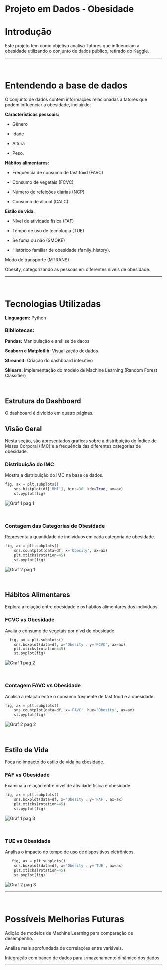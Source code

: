 <h1>Projeto em Dados - Obesidade</h1>

<h1>Introdução</h1>

Este projeto tem como objetivo analisar fatores que influenciam a obesidade utilizando o conjunto de dados público, retirado do Kaggle.

<hr>
<br>

<h1>Entendendo a base de dados</h1>
O conjunto de dados contém informações relacionadas a fatores que podem influenciar a obesidade, incluindo:

<b>Características pessoais:</b> 
- Gênero

- Idade

- Altura

- Peso.

<b>Hábitos alimentares:</b> 
- Frequência de consumo de fast food (FAVC)

- Consumo de vegetais (FCVC)

- Número de refeições diárias (NCP)

- Consumo de álcool (CALC).

<b>Estilo de vida:</b> 
- Nível de atividade física (FAF)

- Tempo de uso de tecnologia (TUE)

- Se fuma ou não (SMOKE)

- Histórico familiar de obesidade (family_history).

Modo de transporte (MTRANS)

Obesity, categorizando as pessoas em diferentes níveis de obesidade.

<hr>
<br>

<h1>Tecnologias Utilizadas</h1>

<b>Linguagem:</b> Python

<h3><b>Bibliotecas:</b></h3>

<b>Pandas:</b> Manipulação e análise de dados

<b>Seaborn e Matplotlib:</b> Visualização de dados

<b>Streamlit:</b> Criação do dashboard interativo

<b>Sklearn:</b> Implementação do modelo de Machine Learning (Random Forest Classifier)

<br>

<h2><b>Estrutura do Dashboard</b></h2>
O dashboard é dividido em quatro páginas. 

<br>

<h2><b>Visão Geral</b></h2>
Nesta seção, são apresentados gráficos sobre a distribuição do Índice de Massa Corporal (IMC) e a frequência das diferentes categorias de obesidade.

<h3><b>Distribuição do IMC</b></h3> 
Mostra a distribuição do IMC na base de dados.

```python
fig, ax = plt.subplots()
    sns.histplot(df['BMI'], bins=30, kde=True, ax=ax)
    st.pyplot(fig)
```
![Graf 1 pag 1](https://github.com/user-attachments/assets/5d768434-7260-47de-865a-383980ea1dd5)

<br>

<h3><b>Contagem das Categorias de Obesidade</b></h3> 
Representa a quantidade de indivíduos em cada categoria de obesidade.

```python
fig, ax = plt.subplots()
    sns.countplot(data=df, x='Obesity', ax=ax)
    plt.xticks(rotation=45)
    st.pyplot(fig)
```
![Graf 2 pag 1](https://github.com/user-attachments/assets/c5aadff3-35ac-41b2-9f97-e60cf7ba6c7c)

<br>

<h2><b>Hábitos Alimentares</b></h2>
Explora a relação entre obesidade e os hábitos alimentares dos indivíduos.

<h3><b>FCVC vs Obesidade</b></h3> 
Avalia o consumo de vegetais por nível de obesidade.

```python
  fig, ax = plt.subplots()
    sns.boxplot(data=df, x='Obesity', y='FCVC', ax=ax)
    plt.xticks(rotation=45)
    st.pyplot(fig)
```
![Graf 1 pag 2](https://github.com/user-attachments/assets/cd3cf9d4-2b75-45a1-8472-aca6c867dd2a)

<br>

<h3><b>Contagem FAVC vs Obesidade</b></h3> 
Analisa a relação entre o consumo frequente de fast food e a obesidade.

```python
fig, ax = plt.subplots()
    sns.countplot(data=df, x='FAVC', hue='Obesity', ax=ax)
    st.pyplot(fig)
```
![Graf 2 pag 2](https://github.com/user-attachments/assets/9f5c9004-5f5e-45f7-baf0-88da57a2951f)

<br>

<h2><b>Estilo de Vida</b></h2>
Foca no impacto do estilo de vida na obesidade.

<h3><b>FAF vs Obesidade</b></h3> 
Examina a relação entre nível de atividade física e obesidade.

```python
fig, ax = plt.subplots()
    sns.boxplot(data=df, x='Obesity', y='FAF', ax=ax)
    plt.xticks(rotation=45)
    st.pyplot(fig)
```
![Graf 1 pag 3](https://github.com/user-attachments/assets/f5a164e5-b4ec-4c7d-b2a9-68c12a8a4c80)

<br>

<h3><b>TUE vs Obesidade</b></h3> 
Analisa o impacto do tempo de uso de dispositivos eletrônicos.

```python
   fig, ax = plt.subplots()
    sns.boxplot(data=df, x='Obesity', y='TUE', ax=ax)
    plt.xticks(rotation=45)
    st.pyplot(fig)

```
![Graf 2 pag 3](https://github.com/user-attachments/assets/0bd3ed4c-4c97-44c2-8b7e-16fb267d6ea9)

<hr>
<br>

<h1>Possíveis Melhorias Futuras</h1>

Adição de modelos de Machine Learning para comparação de desempenho.

Análise mais aprofundada de correlações entre variáveis.

Integração com banco de dados para armazenamento dinâmico dos dados.

<hr>
